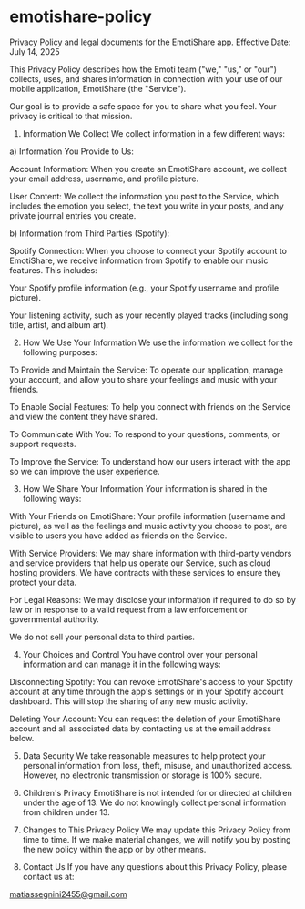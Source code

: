 # emotishare-policy
Privacy Policy and legal documents for the EmotiShare app.
Effective Date: July 14, 2025

This Privacy Policy describes how the Emoti team ("we," "us," or "our") collects, uses, and shares information in connection with your use of our mobile application, EmotiShare (the "Service").

Our goal is to provide a safe space for you to share what you feel. Your privacy is critical to that mission.

1. Information We Collect
We collect information in a few different ways:

a) Information You Provide to Us:

Account Information: When you create an EmotiShare account, we collect your email address, username, and profile picture.

User Content: We collect the information you post to the Service, which includes the emotion you select, the text you write in your posts, and any private journal entries you create.

b) Information from Third Parties (Spotify):

Spotify Connection: When you choose to connect your Spotify account to EmotiShare, we receive information from Spotify to enable our music features. This includes:

Your Spotify profile information (e.g., your Spotify username and profile picture).

Your listening activity, such as your recently played tracks (including song title, artist, and album art).

2. How We Use Your Information
We use the information we collect for the following purposes:

To Provide and Maintain the Service: To operate our application, manage your account, and allow you to share your feelings and music with your friends.

To Enable Social Features: To help you connect with friends on the Service and view the content they have shared.

To Communicate With You: To respond to your questions, comments, or support requests.

To Improve the Service: To understand how our users interact with the app so we can improve the user experience.

3. How We Share Your Information
Your information is shared in the following ways:

With Your Friends on EmotiShare: Your profile information (username and picture), as well as the feelings and music activity you choose to post, are visible to users you have added as friends on the Service.

With Service Providers: We may share information with third-party vendors and service providers that help us operate our Service, such as cloud hosting providers. We have contracts with these services to ensure they protect your data.

For Legal Reasons: We may disclose your information if required to do so by law or in response to a valid request from a law enforcement or governmental authority.

We do not sell your personal data to third parties.

4. Your Choices and Control
You have control over your personal information and can manage it in the following ways:

Disconnecting Spotify: You can revoke EmotiShare's access to your Spotify account at any time through the app's settings or in your Spotify account dashboard. This will stop the sharing of any new music activity.

Deleting Your Account: You can request the deletion of your EmotiShare account and all associated data by contacting us at the email address below.

5. Data Security
We take reasonable measures to help protect your personal information from loss, theft, misuse, and unauthorized access. However, no electronic transmission or storage is 100% secure.

6. Children's Privacy
EmotiShare is not intended for or directed at children under the age of 13. We do not knowingly collect personal information from children under 13.

7. Changes to This Privacy Policy
We may update this Privacy Policy from time to time. If we make material changes, we will notify you by posting the new policy within the app or by other means.

8. Contact Us
If you have any questions about this Privacy Policy, please contact us at:

matiassegnini2455@gmail.com
